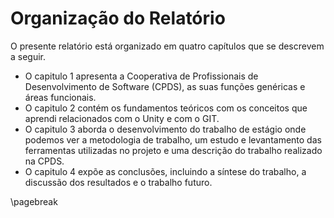 
# Organização do Relatório

O presente relatório está organizado em quatro capítulos que se descrevem a seguir.



* O capitulo 1 apresenta a Cooperativa de Profissionais de Desenvolvimento de Software (CPDS), as suas funções genéricas e áreas funcionais.
* O capitulo 2 contém os fundamentos teóricos com os conceitos que aprendi relacionados com o Unity e com o GIT.
* O capitulo 3 aborda o desenvolvimento do trabalho de estágio onde podemos ver a metodologia de trabalho, um estudo e levantamento das ferramentas utilizadas no projeto e uma descrição do trabalho realizado na CPDS.
* O capitulo 4 expõe as conclusões, incluindo a síntese do trabalho, a discussão dos resultados e o trabalho futuro.

\pagebreak
